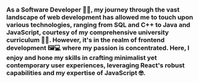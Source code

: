 ### As a Software Developer 👨‍💻, my journey through the vast landscape of web development has allowed me to touch upon various technologies, ranging from SQL and C++ to Java and JavaScript, courtesy of my comprehensive university curriculum 👨‍🎓. However, it's in the realm of frontend development 🖼️💻 where my passion is concentrated. Here, I enjoy and hone my skills in crafting minimalist yet contemporary user experiences, leveraging React's robust capabilities and my expertise of JavaScript 🤓.  

<!--
**williamGarcia99x/williamGarcia99x** is a ✨ _special_ ✨ repository because its `README.md` (this file) appears on your GitHub profile.

Here are some ideas to get you started:

- 🔭 I’m currently working on ...
- 🌱 I’m currently learning ...
- 👯 I’m looking to collaborate on ...
- 🤔 I’m looking for help with ...
- 💬 Ask me about ...
- 📫 How to reach me: ...
- 😄 Pronouns: ...
- ⚡ Fun fact: ...
-->
